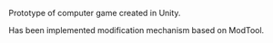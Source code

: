 Prototype of computer game created in Unity.

Has been implemented modification mechanism based on ModTool.
